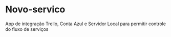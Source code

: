 # Novo-servico
App de integração Trello, Conta Azul e Servidor Local para permitir controle do fluxo de serviços 
